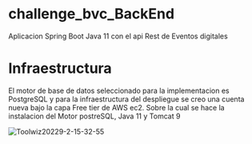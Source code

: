 # challenge_bvc_BackEnd
 Aplicacion Spring Boot Java 11 con el api Rest de Eventos digitales

# Infraestructura
El motor de base de datos seleccionado para la implementacion es PostgreSQL  y para la infraestructura del despliegue se creo una cuenta nueva 
bajo la capa Free tier de AWS ec2. Sobre la cual se hace la instalacion del Motor postreSQL, Java 11 y Tomcat 9 

![Toolwiz20229-2-15-32-55](https://user-images.githubusercontent.com/15013055/188231723-6ab11118-5e41-47f0-b99b-a697d6ce1a17.png)
